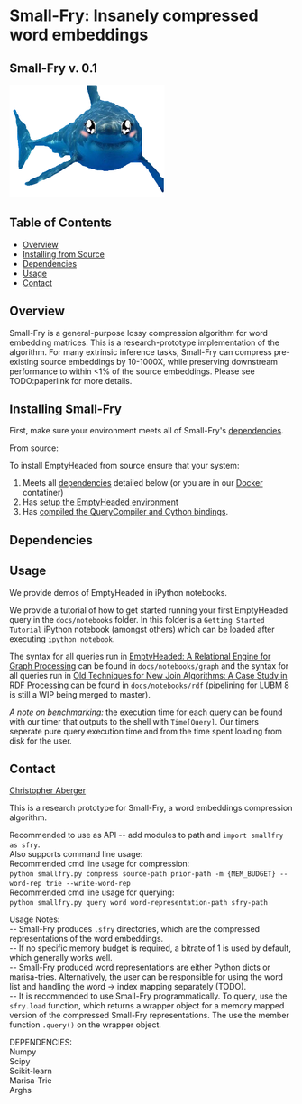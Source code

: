 # Small-Fry: Insanely compressed word embeddings

Small-Fry v. 0.1
----------------------

<img src="mascot.png" height="200" >


Table of Contents
-----------------

  * [Overview](#overview)  
  * [Installing from Source](#installing-from-source)
   * [Dependencies](#dependencies)
  * [Usage](#running-queries)
  * [Contact](#contact)

Overview
-----------------

Small-Fry is a general-purpose lossy compression algorithm for word embedding matrices. This is a research-prototype implementation of the algorithm. For many extrinsic inference tasks, Small-Fry can compress pre-existing source embeddings by 10-1000X, while preserving downstream performance to within <1% of the source embeddings. Please see TODO:paperlink for more details. 


Installing Small-Fry
-----------------
First, make sure your environment meets all of Small-Fry's [dependencies](#dependencies).

From source:



To install EmptyHeaded from source ensure that your system:

1. Meets all [dependencies](#dependencies) detailed below (or you are in our [Docker](#docker) contatiner)
2. Has [setup the EmptyHeaded environment](#setting-up-environment)
3. Has [compiled the QueryCompiler and Cython bindings](#compilation).

Dependencies
-----------------


Usage
-----------------
We provide demos of EmptyHeaded in iPython notebooks. 

We provide a tutorial of how to get started running your first EmptyHeaded query in the `docs/notebooks` folder. In this folder is a `Getting Started Tutorial` iPython notebook (amongst others) which can be loaded after executing `ipython notebook`.

The syntax for all queries run in [EmptyHeaded: A Relational Engine for Graph Processing](http://arxiv.org/abs/1503.02368) can be found in `docs/notebooks/graph` and the syntax for all queries run in [Old Techniques for New Join Algorithms: A Case Study in RDF Processing](http://arxiv.org/abs/1602.03557) can be found in `docs/notebooks/rdf` (pipelining for LUBM 8 is still a WIP being merged to master).

*A note on benchmarking:* the execution time for each query can be found with our timer that outputs to the shell with `Time[Query]`. Our timers seperate pure query execution time and from the time spent loading from disk for the user.

Contact
-----------------

[Christopher Aberger](http://web.stanford.edu/~caberger/)





This is a research prototype for Small-Fry, a word embeddings compression algorithm.

Recommended to use as API -- add modules to path and ```import smallfry as sfry```.  <br />
Also supports command line usage: <br />
Recommended cmd line usage for compression: <br />
```python smallfry.py compress source-path prior-path -m {MEM_BUDGET} --word-rep trie --write-word-rep ```<br />
Recommended cmd line usage for querying: <br />
```python smallfry.py query word word-representation-path sfry-path```<br />

Usage Notes: <br />
-- Small-Fry produces ```.sfry``` directories, which are the compressed representations of the word embeddings. <br />
-- If no specific memory budget is required, a bitrate of 1 is used by default, which generally works well. <br />
-- Small-Fry produced word representations are either Python dicts or marisa-tries. Alternatively, the user can be responsible for using the word list and handling the word -> index mapping separately (TODO). <br />
-- It is recommended to use Small-Fry programmatically. To query, use the ```sfry.load``` function, which returns a wrapper object for a memory mapped version of the compressed Small-Fry representations. The use the member function ```.query()``` on the wrapper object.

DEPENDENCIES:<br />
Numpy <br />
Scipy <br />
Scikit-learn <br />
Marisa-Trie <br />
Arghs <br />


